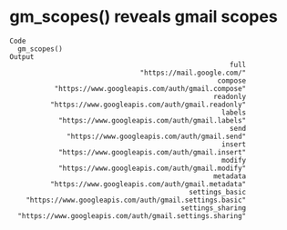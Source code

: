 # gm_scopes() reveals gmail scopes

    Code
      gm_scopes()
    Output
                                                          full 
                                    "https://mail.google.com/" 
                                                       compose 
               "https://www.googleapis.com/auth/gmail.compose" 
                                                      readonly 
              "https://www.googleapis.com/auth/gmail.readonly" 
                                                        labels 
                "https://www.googleapis.com/auth/gmail.labels" 
                                                          send 
                  "https://www.googleapis.com/auth/gmail.send" 
                                                        insert 
                "https://www.googleapis.com/auth/gmail.insert" 
                                                        modify 
                "https://www.googleapis.com/auth/gmail.modify" 
                                                      metadata 
              "https://www.googleapis.com/auth/gmail.metadata" 
                                                settings_basic 
        "https://www.googleapis.com/auth/gmail.settings.basic" 
                                              settings_sharing 
      "https://www.googleapis.com/auth/gmail.settings.sharing" 

